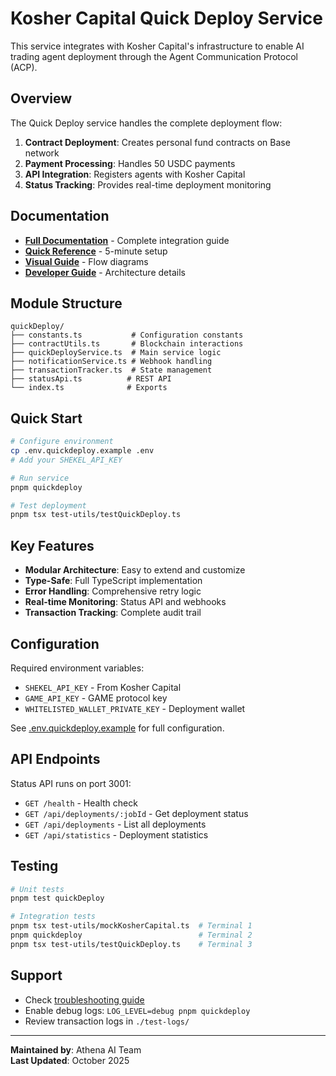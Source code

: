 # Kosher Capital Quick Deploy Service

This service integrates with Kosher Capital's infrastructure to enable AI trading agent deployment through the Agent Communication Protocol (ACP).

## Overview

The Quick Deploy service handles the complete deployment flow:
1. **Contract Deployment**: Creates personal fund contracts on Base network
2. **Payment Processing**: Handles 50 USDC payments
3. **API Integration**: Registers agents with Kosher Capital
4. **Status Tracking**: Provides real-time deployment monitoring

## Documentation

- **[Full Documentation](../../docs/kosher-capital-index.md)** - Complete integration guide
- **[Quick Reference](../../docs/kosher-capital-quick-reference.md)** - 5-minute setup
- **[Visual Guide](../../docs/kosher-capital-visual-flow-guide.md)** - Flow diagrams
- **[Developer Guide](../../docs/kosher-capital-developer-guide.md)** - Architecture details

## Module Structure

```
quickDeploy/
├── constants.ts           # Configuration constants
├── contractUtils.ts       # Blockchain interactions
├── quickDeployService.ts  # Main service logic
├── notificationService.ts # Webhook handling
├── transactionTracker.ts  # State management
├── statusApi.ts          # REST API
└── index.ts              # Exports
```

## Quick Start

```bash
# Configure environment
cp .env.quickdeploy.example .env
# Add your SHEKEL_API_KEY

# Run service
pnpm quickdeploy

# Test deployment
pnpm tsx test-utils/testQuickDeploy.ts
```

## Key Features

- **Modular Architecture**: Easy to extend and customize
- **Type-Safe**: Full TypeScript implementation  
- **Error Handling**: Comprehensive retry logic
- **Real-time Monitoring**: Status API and webhooks
- **Transaction Tracking**: Complete audit trail

## Configuration

Required environment variables:
- `SHEKEL_API_KEY` - From Kosher Capital
- `GAME_API_KEY` - GAME protocol key
- `WHITELISTED_WALLET_PRIVATE_KEY` - Deployment wallet

See [.env.quickdeploy.example](../../.env.quickdeploy.example) for full configuration.

## API Endpoints

Status API runs on port 3001:
- `GET /health` - Health check
- `GET /api/deployments/:jobId` - Get deployment status
- `GET /api/deployments` - List all deployments
- `GET /api/statistics` - Deployment statistics

## Testing

```bash
# Unit tests
pnpm test quickDeploy

# Integration tests
pnpm tsx test-utils/mockKosherCapital.ts  # Terminal 1
pnpm quickdeploy                          # Terminal 2
pnpm tsx test-utils/testQuickDeploy.ts    # Terminal 3
```

## Support

- Check [troubleshooting guide](../../docs/kosher-capital-integration.md#troubleshooting)
- Enable debug logs: `LOG_LEVEL=debug pnpm quickdeploy`
- Review transaction logs in `./test-logs/`

---

**Maintained by**: Athena AI Team  
**Last Updated**: October 2025
